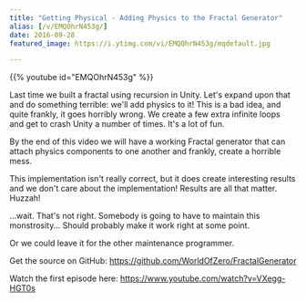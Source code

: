 ```yaml
---
title: "Getting Physical - Adding Physics to the Fractal Generator"
alias: [/v/EMQOhrN453g/]
date: 2016-09-28
featured_image: https://i.ytimg.com/vi/EMQOhrN453g/mqdefault.jpg

---
```


{{% youtube id="EMQOhrN453g" %}}

Last time we built a fractal using recursion in Unity. Let's expand upon that and do something terrible: we'll add physics to it! This is a bad idea, and quite frankly, it goes horribly wrong. We create a few extra infinite loops and get to crash Unity a number of times. It's a lot of fun.

By the end of this video we will have a working Fractal generator that can attach physics components to one another and frankly, create a horrible mess.

This implementation isn't really correct, but it does create interesting results and we don't care about the implementation! Results are all that matter. Huzzah!

...wait. That's not right. Somebody is going to have to maintain this monstrosity... Should probably make it work right at some point.

Or we could leave it for the other maintenance programmer.

Get the source on GitHub: https://github.com/WorldOfZero/FractalGenerator

Watch the first episode here: https://www.youtube.com/watch?v=VXegg-HGT0s